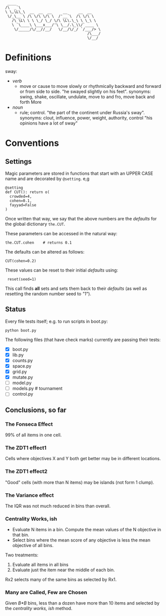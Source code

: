 ```
 ____                                       
/\  _`\                                     
\ \,\L\_\  __  __  __     __     __  __     
 \/_\__ \ /\ \/\ \/\ \  /'__`\  /\ \/\ \    
   /\ \L\ \ \ \_/ \_/ \/\ \L\.\_\ \ \_\ \   
   \ `\____\ \___x___/'\ \__/.\_\\/`____ \  
    \/_____/\/__//__/   \/__/\/_/ `/___/> \ 
                                     /\___/ 
                                     \/__/  
```

# Definitions

sway:

+ _verb_
     + move or cause to move slowly or rhythmically backward and forward or from side to side.
         "he swayed slightly on his feet".
         synonyms:	swing, shake, oscillate,
         undulate, move to and fro, move back and 
         forth More  
+ _noun_
    + rule; control. "the part of the continent under 
         Russia's sway".
         synonyms:	clout, influence, power, weight, authority, control
         "his opinions have a lot of sway"



# Conventions

## Settings

Magic parameters are stored in functions that start with an UPPER CASE name 
and are decorated by `@setting`. e,g

```
@setting
def CUT(): return o( 
  crowded=4, 
  cohen=0.1,
  fayyad=False
)
```

Once written that way, we say that the above numbers are the _defaults_
for the global dictionary `the.CUT`.

These parameters can be accessed in the natural way:

    the.CUT.cohen    # returns 0.1

The defaults can   be altered as follows:

    CUT(cohen=0.2)
    
These values can be reset to their initial _defaults_ using:

     reset(seed=1)

This call finds **all** sets and sets them back to their _defaults_
(as well as resetting the random number seed to _"1"_). 
    
## Status

Every file tests itself; e.g.  to run scripts in boot.py:

    python boot.py

The following files (that have check marks)
currently are passing their tests:

-  [X] boot.py  
-  [X] lib.py  
-  [X] counts.py  
-  [X] space.py
-  [x] grid.py
-  [x] mutate.py  
-  [ ] model.py 
-  [ ] models.py  # tournament 
-  [ ] control.py 

## Conclusions, so far

### The Fonseca Effect

99% of all items in one cell.

### The ZDT1 effect1

Cells where objectives X and Y both get better may be in different locations.

### The ZDT1 effect2

"Good" cells (with more than N items) may be islands (not form 1 clump).

### The Variance effect

The IQR was not much reduced in bins than overall.

### Centrality Works, ish

+ Evaluate N items in a bin. Compute the mean values of the N objective in that bin.
+ Select  bins where  the mean  score of any objective is less the mean objective of all bins.

Two treatments:

1. Evaluate all items in all bins
2. Evaluate just the item near the middle of each bin.

Rx2 selects many of the same bins as selected by Rx1.

### Many are Called, Few are Chosen

Given _B*B_ bins, less than a dozen have more than 10 items and selected by the 
_centrality works, ish_ method.

